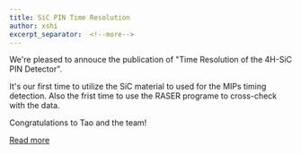 ```yaml
---
title: SiC PIN Time Resolution   
author: xshi 
excerpt_separator:  <!--more--> 
---
```



We're pleased to annouce the publication of "Time Resolution of the 4H-SiC PIN Detector". 
<!--more-->
It's our first time to utilize the SiC material to used for the MIPs timing detection. Also the frist time to use the RASER programe to cross-check with the data. 

Congratulations to Tao and the team!  

[Read more](/docs/publications/p1_sic_pin)


